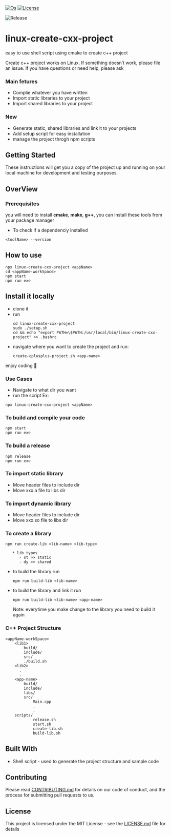 [![Os](https://img.shields.io/badge/os-linux-green.svg?branch=master)](https://img.shields.io/badge/os-linux-green)
[![License](https://img.shields.io/github/license/sohaibqasem/linux-create-cxx-project)](https://img.shields.io/github/license/sohaibqasem/linux-create-cxx-project)

![Release](https://img.shields.io/github/v/release/sohaibqasem/linux-create-cxx-project?include_prereleases)




# linux-create-cxx-project
easy to use shell script using cmake to create c++ project


Create c++ project  works on Linux.
If something doesn’t work, please file an issue.
If you have questions or need help, please ask

### Main fetures
 * Complie whatever you have written
 * Import static libraries to your project
 * Import shared libraries to your project
### New
 * Generate static, shared libraries and link it to your projects
 * Add setup script for easy installation
 * manage the project throgh npm scripts 

## Getting Started

These instructions will get you a copy of the project up and running on your local machine for development and testing purposes.

## OverView

### Prerequisites

you will need to install **cmake**, **make**, **g++**, you can install these tools from your package manager

* To check if a dependenciy installed
```
<toolName> --version
```
## How to use

```
npx linux-create-cxx-project <appName>
cd <appName-workSpace>
npm start
npm run exe
```

## Install it locally
  - clone it
  - run
    ```
    cd linux-create-cxx-project
    sudo ./setup.sh
    cd && echo "export PATH=\$PATH:/usr/local/bin/linux-create-cxx-project" >> .bashrc
    ```
  - navigate where you want to create the project and run:
      ```
      create-cplusplus-project.sh <app-name>
      ```

enjoy coding :rocket:

### Use Cases
* Navigate to what dir you want
* run the script 
Ex:
```
npx linux-create-cxx-project <appName>
```
### To build and compile your code
  ```
  npm start
  npm run exe
  ```
  
### To build a release
   ```
   npm release
   npm run exe
   ```

### To import static library
   * Move header files to include dir
   * Move xxx.a file to libs dir

### To import dynamic library
   * Move header files to include dir
   * Move xxx.so file to libs dir
     
### To create a library
  ```
  npm run create-lib <lib-name> <lib-type>
  ```
       * lib types
          - st >> static
          - dy >> shared
   - to build the library run 
     ```
     npm run build-lib <lib-name>
     ```
   - to build the library and link it run
     ```
     npm run build-lib <lib-name> <app-name>
     ```
     Note: everytime you make change to the library you need to build it again
   
### C++ Project Structure
  ```
  <appName-workSpace>
      <lib1>
          build/
          include/
          src/
          ./build.sh
      <lib2>
        .
        .
      <app-name>
          build/
          include/
          libs/
          src/
              Main.cpp
              .
              .
      scripts/
              release.sh
              start.sh
              create-lib.sh
              build-lib.sh
  ```
  
## Built With

* Shell script - used to generate the project structure and sample code

## Contributing

Please read [CONTRIBUTING.md](CONTRIBUTING.md) for details on our code of conduct, and the process for submitting pull requests to us.


## License

This project is licensed under the MIT License - see the [LICENSE.md](LICENSE) file for details
